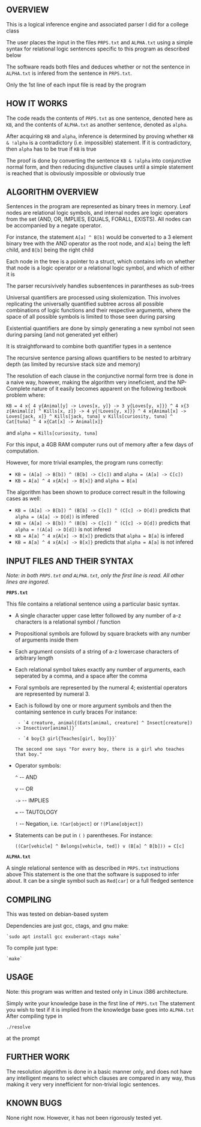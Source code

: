 OVERVIEW
--------

This is a logical inference engine and associated parser I did for a college class

The user places the input in the files `PRPS.txt` and `ALPHA.txt` using a simple 
syntax for relational logic sentences specific to this program as described below

The software reads both files and deduces whether or not the sentence in `ALPHA.txt` 
is infered from the sentence in `PRPS.txt`.

Only the 1st line of each input file is read by the program

HOW IT WORKS
------------
The code reads the contents of `PRPS.txt` as one sentence, denoted here as `KB`,
and the contents of `ALPHA.txt` as another sentence, denoted as `alpha`.

After acquiring `KB` and `alpha`, inference is determined by proving whether `KB & !alpha` 
is a contradictory (i.e. impossible) statement. If it is contradictory, then `alpha` has to be
true if `KB` is true

The proof is done by converting the sentence `KB & !alpha` into conjunctive normal form,
and then reducing disjunctive clauses until a simple statement is reached that is obviously
impossible or obviously true

ALGORITHM OVERVIEW
------------------
Sentences in the program are represented as binary trees in memory. Leaf nodes 
are relational logic symbols, and internal nodes are logic operators from the set
(AND, OR, IMPLIES, EQUALS, FORALL, EXISTS). All nodes can be accompanied by a negate 
operator.

For instance, the statement `A[a] ^ B[b]` would be converted to a 3 element binary
tree with the AND operator as the root node, and `A[a]` being the left child, and `B[b]` 
being the right child

Each node in the tree is a pointer to a struct, which contains info on whether that node
is a logic operator or a relational logic symbol, and which of either it is

The parser recursivively handles subsentences in parantheses as sub-trees

Universal quantifiers are processed using skolemization. This involves replicating the 
universally quantified subtree across all possible combinations of logic functions and 
their respective arguments, where the space of all possible symbols is limited to those 
seen during parsing

Existential quantifiers are done by simply generating a new symbol not seen during parsing
(and not generated yet either)

It is straightforward to combine both quantifier types in a sentence

The recursive sentence parsing allows quantifiers to be nested to arbitrary depth
(as limited by recursive stack size and memory)

The resolution of each clause in the conjunctive normal form tree is done in a naive
way, however, making the algorithm very inneficient, and the NP-Complete nature of it
easily becomes apparent on the following textbook problem where:

`KB = 4 x{ 4 y{Animal[y] -> Loves[x, y]} -> 3 y{Loves[y, x]}} ^ 4 x{3 z{Animal[z] ^ Kills[x, z]} -> 4 y{!Loves[y, x]}} ^ 4 x{Animal[x] -> Loves[jack, x]} ^ Kills[jack, tuna] v Kills[curiosity, tuna] ^ Cat[tuna] ^ 4 x{Cat[x] -> Animal[x]}`

and `alpha = Kills[curiosity, tuna]`

For this input, a 4GB RAM computer runs out of memory after a few days of computation.

However, for more trivial examples, the program runs correctly:
 - `KB = (A[a] -> B[b]) ^ (B[b] -> C[c])` and `alpha = (A[a] -> C[c])`
 - `KB = A[a] ^ 4 x{A[x] -> B[x]}` and `alpha = B[a]`

The algorithm has been shown to produce correct result in the following cases as well:
 -  `KB = (A[a] -> B[b]) ^ (B[b] -> C[c]) ^ (C[c] -> D[d])` predicts that `alpha = (A[a] -> D[d])` is infered
 -  `KB = (A[a] -> B[b]) ^ (B[b] -> C[c]) ^ (C[c] -> D[d])` predicts that `alpha = !(A[a] -> D[d])` is not infered
 -  `KB = A[a] ^ 4 x{A[x] -> B[x]}` predicts that `alpha = B[a]` is infered
 -  `KB = A[a] ^ 4 x{A[x] -> B[x]}` predicts that `alpha = A[a]` is not infered

INPUT FILES AND THEIR SYNTAX
----------------------------

*Note: in both `PRPS.txt` and `ALPHA.txt`, only the first line is read. All other lines are ingored.*

**`PRPS.txt`**

This file contains a relational sentence using a particular basic syntax.
 -  A single character upper case letter followed by any number of a-z characters is a relational symbol / function
 -  Propositional symbols are followd by square brackets with any number of arguments inside them
 -  Each argument consists of a string of a-z lowercase characters of arbitrary length
 -  Each relational symbol takes exactly any number of arguments, each seperated by a comma, and a space after the comma

 -  Foral symbols are represented by the numeral 4; existential operators are represented by numeral 3. 
   - Each is followd by one or more argument symbols and then the containing sentence in curly braces
         For instance: 

          - `4 creature, animal{(Eats[animal, creature] ^ Insect[creature]) -> Insectivor[animal]}`

          - `4 boy{3 girl{Teaches[girl, boy]}}`

         The second one says "For every boy, there is a girl who teaches that boy."

   - Operator symbols:

        `^`  -- AND

        `v`  -- OR

        `->` -- IMPLIES

        `=`  -- TAUTOLOGY

        `!`  -- Negation, i.e. `!Car[object]` or `!(Plane[object])`


   - Statements can be put in `(` `)` parentheses. For instance: 

        `((Car[vehicle] ^ Belongs[vehicle, ted]) v (B[a] ^ B[b])) = C[c]`

**`ALPHA.txt`**

A single relational sentence with as described in `PRPS.txt` instructions above
This statement is the one that the software is supposed to infer about.
It can be a single symbol such as `Red[car]` or a full fledged sentence

COMPILING
---------

This was tested on debian-based system

Dependencies are just gcc, ctags, and gnu make:
    
    `sudo apt install gcc exuberant-ctags make`

To compile just type:

    `make`


USAGE
-----

Note: this program was written and tested only in Linux i386 architecture.

Simply write your knowledge base in the first line of `PRPS.txt`
The statement you wish to test if it is implied from the knowledge base goes into `ALPHA.txt`
After compiling type in
    
    ./resolve

at the prompt

FURTHER WORK
------------
    
The resolution algorithm is done in a basic manner only, and does not have any intelligent means to select which clauses are compared in any way, thus making it very very innefficient for non-trivial logic sentences.

KNOWN BUGS
----------
    
None right now. However, it has not been rigorously tested yet.
